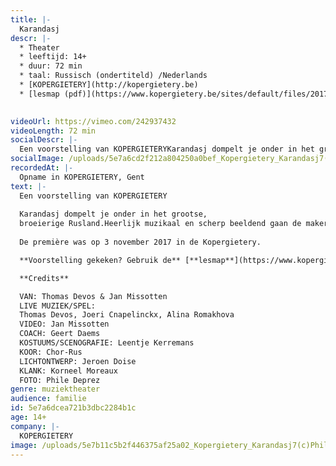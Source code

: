 ```yaml
---
title: |-
  Karandasj
descr: |-
  * Theater
  * leeftijd: 14+
  * duur: 72 min
  * taal: Russisch (ondertiteld) /Nederlands
  * [KOPERGIETERY](http://kopergietery.be)
  * [lesmap (pdf)](https://www.kopergietery.be/sites/default/files/2017-11/SCHO_Karandasj_infomap_0.pdf)

  ‍
videoUrl: https://vimeo.com/242937432
videoLength: 72 min
socialDescr: |-
  Een voorstelling van KOPERGIETERYKarandasj dompelt je onder in het grootse,broeierige Rusland.Heerlijk muzikaal en scherp beeldend gaan de makers, 100 jaar na het uitbreken van de Russische Revolutie, op zoek naar de Russische ziel en ieders zoektocht naar een identiteit.
socialImage: /uploads/5e7a6cd2f212a804250a0bef_Kopergietery_Karandasj7(c)PhileDeprez.jpg
recordedAt: |-
  Opname in KOPERGIETERY, Gent
text: |-
  Een voorstelling van KOPERGIETERY
  
  Karandasj dompelt je onder in het grootse,
  broeierige Rusland.Heerlijk muzikaal en scherp beeldend gaan de makers, 100 jaar na het uitbreken van de Russische Revolutie, op zoek naar de Russische ziel en ieders zoektocht naar een identiteit.
  
  De première was op 3 november 2017 in de Kopergietery.

  ‍**Voorstelling gekeken? Gebruik de** [**lesmap**](https://www.kopergietery.be/sites/default/files/2017-11/SCHO_Karandasj_infomap_0.pdf) **voor nog meer plezier.**

  **Credits**

  VAN: Thomas Devos & Jan Missotten
  LIVE MUZIEK/SPEL:
  Thomas Devos, Joeri Cnapelinckx, Alina Romakhova
  VIDEO: Jan Missotten
  COACH: Geert Daems
  KOSTUUMS/SCENOGRAFIE: Leentje Kerremans
  KOOR: Chor-Rus
  LICHTONTWERP: Jeroen Doise
  KLANK: Korneel Moreaux
  FOTO: Phile Deprez
genre: muziektheater
audience: familie
id: 5e7a6dcea721b3dbc2284b1c
age: 14+
company: |-
  KOPERGIETERY
image: /uploads/5e7b11c5b2f446375af25a02_Kopergietery_Karandasj7(c)PhileDeprez.jpg
---
```

